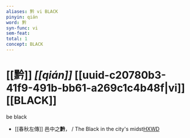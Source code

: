 ```yaml
---
aliases: 黔 vi BLACK
pinyin: qián
word: 黔
syn-func: vi
sem-feat: 
total: 1
concept: BLACK 
---
```

# [[黔]] *[[qián]]*  [[uuid-c20780b3-41f9-491b-bb61-a269c1c4b48f|vi]] [[BLACK]]
be black
 - [[春秋左傳]] 邑中之**黔**， / The Black in the city's midst[HXWD](https://hxwd.org/textview.html?location=KR1e0001_tls_009-394a.10)